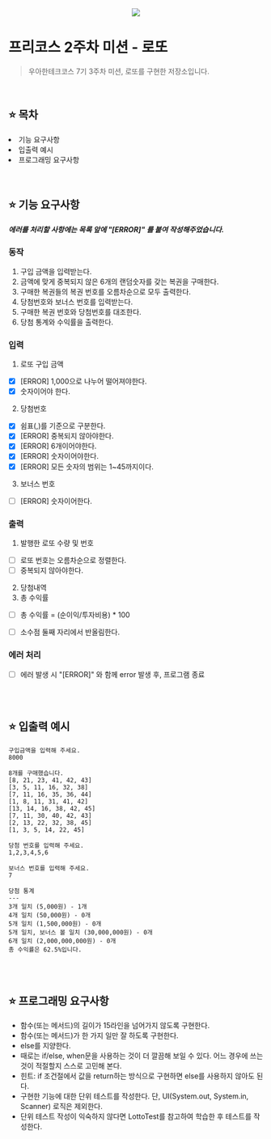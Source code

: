 <div align="center">
 <img src="https://github.com/user-attachments/assets/0f505edf-6249-4c8a-9336-28e0a33a6859" />
</div>

# 프리코스 2주차 미션 - 로또
> 우아한테크코스 7기 3주차 미션, 로또를 구현한 저장소입니다.

<br />

## ⭐️ 목차
<li>기능 요구사항</li>
<li>입출력 예시</li>
<li>프로그래밍 요구사항</li>

<br />
<br />

## ⭐️ 기능 요구사항

***에러를 처리할 사항에는 목록 앞에 "[ERROR]" 를 붙여 작성해주었습니다.***

### 동작
1. 구입 금액을 입력받는다.
2. 금액에 맞게 중복되지 않은 6개의 랜덤숫자를 갖는 복권을 구매한다.
3. 구매한 복권들의 복권 번호를 오름차순으로 모두 출력한다.
4. 당첨번호와 보너스 번호를 입력받는다.
5. 구매한 복권 번호와 당첨번호를 대조한다. 
6. 당첨 통계와 수익률을 출력한다. 


### 입력
1. 로또 구입 금액
- [x] [ERROR] 1,000으로 나누어 떨어져야한다.
- [x] 숫자이어야 한다.

2. 당첨번호
- [x] 쉼표(,)를 기준으로 구분한다.
- [x] [ERROR] 중복되지 않아야한다.
- [x] [ERROR] 6개이어야한다.
- [x] [ERROR] 숫자이어야한다.
- [x] [ERROR] 모든 숫자의 범위는 1~45까지이다.

3. 보너스 번호
- [ ] [ERROR] 숫자이어한다.
      

### 출력
1. 발행한 로또 수량 및 번호
- [ ] 로또 번호는 오름차순으로 정렬한다.
- [ ] 중복되지 않아야한다.

2. 당첨내역
3. 총 수익률
- [ ] 총 수익률 = (순이익/투자비용) * 100
- [ ] 소수점 둘째 자리에서 반올림한다.


### 에러 처리
- [ ] 에러 발생 시 "[ERROR]" 와 함께 error 발생 후, 프로그램 종료

<br />
<br />

## ⭐️ 입출력 예시

```
구입금액을 입력해 주세요.
8000

8개를 구매했습니다.
[8, 21, 23, 41, 42, 43] 
[3, 5, 11, 16, 32, 38] 
[7, 11, 16, 35, 36, 44] 
[1, 8, 11, 31, 41, 42] 
[13, 14, 16, 38, 42, 45] 
[7, 11, 30, 40, 42, 43] 
[2, 13, 22, 32, 38, 45] 
[1, 3, 5, 14, 22, 45]

당첨 번호를 입력해 주세요.
1,2,3,4,5,6

보너스 번호를 입력해 주세요.
7

당첨 통계
---
3개 일치 (5,000원) - 1개
4개 일치 (50,000원) - 0개
5개 일치 (1,500,000원) - 0개
5개 일치, 보너스 볼 일치 (30,000,000원) - 0개
6개 일치 (2,000,000,000원) - 0개
총 수익률은 62.5%입니다.
```


<br />
<br />

## ⭐️ 프로그래밍 요구사항
- 함수(또는 메서드)의 길이가 15라인을 넘어가지 않도록 구현한다.
- 함수(또는 메서드)가 한 가지 일만 잘 하도록 구현한다.
- else를 지양한다.
- 때로는 if/else, when문을 사용하는 것이 더 깔끔해 보일 수 있다. 어느 경우에 쓰는 것이 적절할지 스스로 고민해 본다.
- 힌트: if 조건절에서 값을 return하는 방식으로 구현하면 else를 사용하지 않아도 된다.
- 구현한 기능에 대한 단위 테스트를 작성한다. 단, UI(System.out, System.in, Scanner) 로직은 제외한다.
- 단위 테스트 작성이 익숙하지 않다면 LottoTest를 참고하여 학습한 후 테스트를 작성한다.



